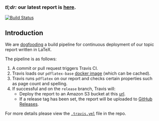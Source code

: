 ### *tl;dr:* our latest report is [here](http://s3.jlk.co/sei/topic5.pdf).

[![Build
Status](https://travis-ci.com/jonathanlking/sei-topic-5.svg?token=yTGVwCpHZBQuhLqD9VAk&branch=release)](https://travis-ci.com/jonathanlking/sei-topic-5)

## Introduction

We are [dogfooding](https://en.wikipedia.org/wiki/Eating_your_own_dog_food) a
build pipeline for continuous deployment of our topic report written in LaTeX.

The pipeline is as follows:

1. A commit or pull request triggers Travis CI.
2. Travis loads our `pdflatex-base` [docker image](https://hub.docker.com/r/jonathanlking/pdflatex-base/) (which can be cached).
3. Travis runs `pdflatex` on our report and checks certain properties such as
   page count and spelling.
4. If successful and on the `release` branch, Travis will:
    - Deploy the report to an Amazon S3 bucket at this [url](http://s3.jlk.co/sei/report.pdf).
    - If a release tag has been set, the report will be uploaded to [GitHub
      Releases](https://github.com/jonathanlking/sei-topic-5/releases).

For more details please view the
[`.travis.yml`](https://raw.githubusercontent.com/jonathanlking/sei-topic-5/release/.travis.yml) file in the repo.
